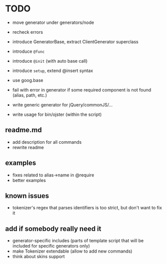 # TODO

* move generator under generators/node
* recheck errors
* introduce GeneratorBase, extract ClientGenerator superclass

* introduce `@func`
* introduce `@init` (with auto base call)
* introduce `setup`, extend @insert syntax
* use goog.base

* fail with error in generator if some required component is not found (alias, path, etc.)

* write generic generator for jQuery/commonJS/...

* write usage for bin/ojster (within the script)

## readme.md

* add description for all commands
* rewrite readme

## examples

* fixes related to alias->name in @require
* better examples

## known issues

* tokenizer's regex that parses identifiers is too strict, but don't want to fix it

## add if somebody really need it

* generator-specific includes (parts of template script that will be included for specific generators only)
* make Tokenizer extendable (allow to add new commands)
* think about skins support

